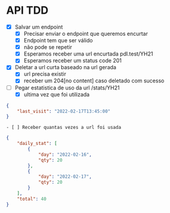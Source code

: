 # API TDD

- [X] Salvar um endpoint
    - [X] Precisar enviar o endpoint que queremos encurtar
    - [X] Endpoint tem que ser válido
    - [X] não pode se repetir
    - [X] Esperamos receber uma url encurtada pdl.test/YH21
    - [X] Esperamos receber um status code 201
- [X] Deletar a url curta baseado na url gerada
    - [X] url precisa existir
    - [X] receber um 204[no content] caso deletado com sucesso
- [ ] Pegar estatistica de uso da url /stats/YH21
    - [X] ultima vez que foi utilizada

```json
{
    "last_visit": "2022-02-17T13:45:00"
}
```

    - [ ] Receber quantas vezes a url foi usada

```json
{
    "daily_stat": [
        {
            "day": "2022-02-16",
            "qty": 20
        },
        {
            "day": "2022-02-17",
            "qty": 20
        }
    ],
    "total": 40
}
```

    



